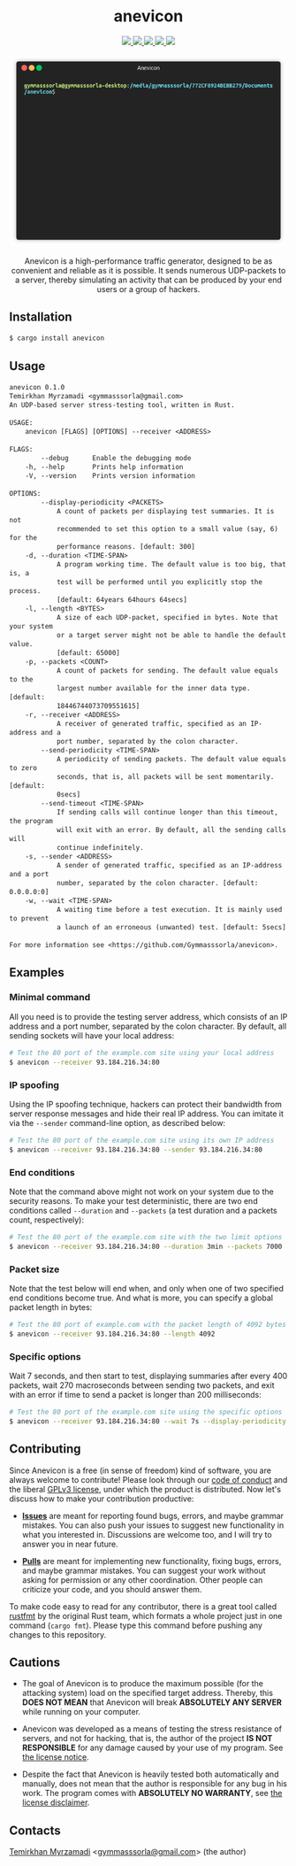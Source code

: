 <div align="center">
  <h1>anevicon</h1>
  
  <a href="https://gitter.im/Gymmasssorla/anevicon">
    <img src="https://img.shields.io/badge/chat-on%20gitter-pink.svg">
  </a>
  <a href="https://ci.appveyor.com/project/Gymmasssorla/anevicon">
    <img src="https://ci.appveyor.com/api/projects/status/github/Gymmasssorla/anevicon?branch=master&svg=true">
  </a>
  <a href="https://travis-ci.com/Gymmasssorla/anevicon">
    <img src="https://travis-ci.com/Gymmasssorla/anevicon.svg?branch=master">
  </a>
  <a href="https://github.com/Gymmasssorla/anevicon/blob/master/LICENSE">
    <img src="https://img.shields.io/badge/license-GPLv3-blue.svg">
  </a>
  <a href="https://crates.io/crates/anevicon">
    <img src="https://img.shields.io/badge/crates.io-v0.1.3-orange.svg">
  </a>
  
  <img src="DEMO.gif"><br>
  
  Anevicon is a high-performance traffic generator, designed to be as convenient and reliable as it is possible. It sends
numerous UDP-packets to a server, thereby simulating an activity that can be produced by your end users or a
group of hackers.
</div>

## Installation
```bash
$ cargo install anevicon
```

## Usage
```
anevicon 0.1.0
Temirkhan Myrzamadi <gymmasssorla@gmail.com>
An UDP-based server stress-testing tool, written in Rust.

USAGE:
    anevicon [FLAGS] [OPTIONS] --receiver <ADDRESS>

FLAGS:
        --debug      Enable the debugging mode
    -h, --help       Prints help information
    -V, --version    Prints version information

OPTIONS:
        --display-periodicity <PACKETS>
            A count of packets per displaying test summaries. It is not
            recommended to set this option to a small value (say, 6) for the
            performance reasons. [default: 300]
    -d, --duration <TIME-SPAN>
            A program working time. The default value is too big, that is, a
            test will be performed until you explicitly stop the process.
            [default: 64years 64hours 64secs]
    -l, --length <BYTES>
            A size of each UDP-packet, specified in bytes. Note that your system
            or a target server might not be able to handle the default value.
            [default: 65000]
    -p, --packets <COUNT>
            A count of packets for sending. The default value equals to the
            largest number available for the inner data type. [default:
            18446744073709551615]
    -r, --receiver <ADDRESS>
            A receiver of generated traffic, specified as an IP-address and a
            port number, separated by the colon character.
        --send-periodicity <TIME-SPAN>
            A periodicity of sending packets. The default value equals to zero
            seconds, that is, all packets will be sent momentarily. [default:
            0secs]
        --send-timeout <TIME-SPAN>
            If sending calls will continue longer than this timeout, the program
            will exit with an error. By default, all the sending calls will
            continue indefinitely.
    -s, --sender <ADDRESS>
            A sender of generated traffic, specified as an IP-address and a port
            number, separated by the colon character. [default: 0.0.0.0:0]
    -w, --wait <TIME-SPAN>
            A waiting time before a test execution. It is mainly used to prevent
            a launch of an erroneous (unwanted) test. [default: 5secs]

For more information see <https://github.com/Gymmasssorla/anevicon>.
```

## Examples

### Minimal command
All you need is to provide the testing server address, which consists of an IP address and a port number, separated by the colon character. By default, all sending sockets will have your local address:

```bash
# Test the 80 port of the example.com site using your local address
$ anevicon --receiver 93.184.216.34:80
```

### IP spoofing
Using the IP spoofing technique, hackers can protect their bandwidth from server response messages and hide their real IP address. You can imitate it via the `--sender` command-line option, as described below:

```bash
# Test the 80 port of the example.com site using its own IP address
$ anevicon --receiver 93.184.216.34:80 --sender 93.184.216.34:80
```

### End conditions
Note that the command above might not work on your system due to the security reasons. To make your test deterministic, there are two end conditions called `--duration` and `--packets` (a test duration and a packets count, respectively):

```bash
# Test the 80 port of the example.com site with the two limit options
$ anevicon --receiver 93.184.216.34:80 --duration 3min --packets 7000
```

### Packet size
Note that the test below will end when, and only when one of two specified end conditions become true. And what is more, you can specify a global packet length in bytes:

```bash
# Test the 80 port of example.com with the packet length of 4092 bytes
$ anevicon --receiver 93.184.216.34:80 --length 4092
```

### Specific options
Wait 7 seconds, and then start to test, displaying summaries after every 400 packets, wait 270 macroseconds between sending two packets, and exit with an error if time to send a packet is longer than 200 milliseconds:

```bash
# Test the 80 port of the example.com site using the specific options
$ anevicon --receiver 93.184.216.34:80 --wait 7s --display-periodicity 400 --send-periodicity 270us --send-timeout 200ms
```

## Contributing
Since Anevicon is a free (in sense of freedom) kind of software, you are always welcome to contribute! Please look through our [code of conduct](https://github.com/Gymmasssorla/anevicon/blob/master/CODE_OF_CONDUCT.md) and the liberal [GPLv3 license](https://github.com/Gymmasssorla/anevicon/blob/master/LICENSE), under which the product is distributed. Now let's discuss how to make your contribution productive:

 - **[Issues](https://github.com/Gymmasssorla/anevicon/issues)** are meant for reporting found bugs, errors, and maybe grammar mistakes. You can also push your issues to suggest new functionality in what you interested in. Discussions are welcome too, and I will try to answer you in near future.
 
 - **[Pulls](https://github.com/Gymmasssorla/anevicon/pulls)** are meant for implementing new functionality, fixing bugs, errors, and maybe grammar mistakes. You can suggest your work without asking for permission or any other coordination. Other people can criticize your code, and you should answer them.
 
To make code easy to read for any contributor, there is a great tool called [rustfmt](https://github.com/rust-lang/rustfmt) by the original Rust team, which formats a whole project just in one command (`cargo fmt`). Please type this command before pushing any changes to this repository.

## Cautions
 - The goal of Anevicon is to produce the maximum possible (for the attacking system) load on the specified target address. Thereby, this **DOES NOT MEAN** that Anevicon will break **ABSOLUTELY ANY SERVER** while running on your computer.
 
- Anevicon was developed as a means of testing the stress resistance of servers, and not for hacking, that is, the author of the project **IS NOT RESPONSIBLE** for any damage caused by your use of my program. See [the license notice](https://github.com/Gymmasssorla/anevicon/blob/master/LICENSE#L600).
 
 - Despite the fact that Anevicon is heavily tested both automatically and manually, does not mean that the author is responsible for any bug in his work. The program comes with **ABSOLUTELY NO WARRANTY**, see [the license disclaimer](https://github.com/Gymmasssorla/anevicon/blob/master/LICENSE#L589).

## Contacts
[Temirkhan Myrzamadi](https://github.com/Gymmasssorla) <[gymmasssorla@gmail.com](mailto:gymmasssorla@gmail.com)> (the author)
